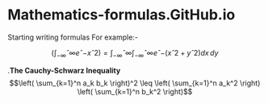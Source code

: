# Mathematics-formulas.GitHub.io
Starting writing formulas 
For example:-

  $$
   \left(\int_{-\infty}ˆ{\infty} eˆ{-xˆ2}\right)
   =\int_{-\infty}ˆ{\infty}\int_{-\infty}ˆ{\infty}eˆ{-(xˆ2+yˆ2)}dx\,dy
$$
 
  

.**The Cauchy-Schwarz Inequality**
$$\left( \sum_{k=1}^n a_k b_k \right)^2 \leq \left( \sum_{k=1}^n a_k^2 \right) \left( \sum_{k=1}^n b_k^2 \right)$$
